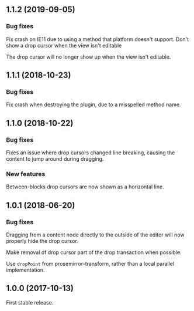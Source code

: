 ## 1.1.2 (2019-09-05)

### Bug fixes

Fix crash on IE11 due to using a method that platform doesn't support. Don't show a drop cursor when the view isn't editable

The drop cursor will no longer show up when the view isn't editable.

## 1.1.1 (2018-10-23)

### Bug fixes

Fix crash when destroying the plugin, due to a misspelled method name.

## 1.1.0 (2018-10-22)

### Bug fixes

Fixes an issue where drop cursors changed line breaking, causing the content to jump around during dragging.

### New features

Between-blocks drop cursors are now shown as a horizontal line.

## 1.0.1 (2018-06-20)

### Bug fixes

Dragging from a content node directly to the outside of the editor will now properly hide the drop cursor.

Make removal of drop cursor part of the drop transaction when possible.

Use `dropPoint` from prosemirror-transform, rather than a local parallel implementation.

## 1.0.0 (2017-10-13)

First stable release.
